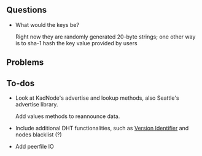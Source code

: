## Questions 
   
   - What would the keys be? 
   
      Right now they are randomly generated 20-byte strings; one other way is to sha-1 hash the key value provided by users
   
## Problems
   
   
## To-dos 

   
   - Look at KadNode's advertise and lookup methods, also Seattle's advertise library. 
     
     Add values methods to reannounce data. 
   
   - Include additional DHT functionalities, such as [Version Identifier](http://www.bittorrent.org/beps/bep_0005.html) and         nodes blacklist (?)
   
   - Add peerfile IO
   
